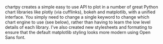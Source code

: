 chartpy creates a simple easy to use API to plot in a number of great Python chart libraries like plotly (via cufflinks),
bokeh and matplotlib, with a unified interface. You simply need to change a single keyword to change which chart engine
to use (see below), rather than having to learn the low level details of each library. I've also created new stylesheets
and formating to ensure that the default matplotlib styling looks more modern using Open Sans font.